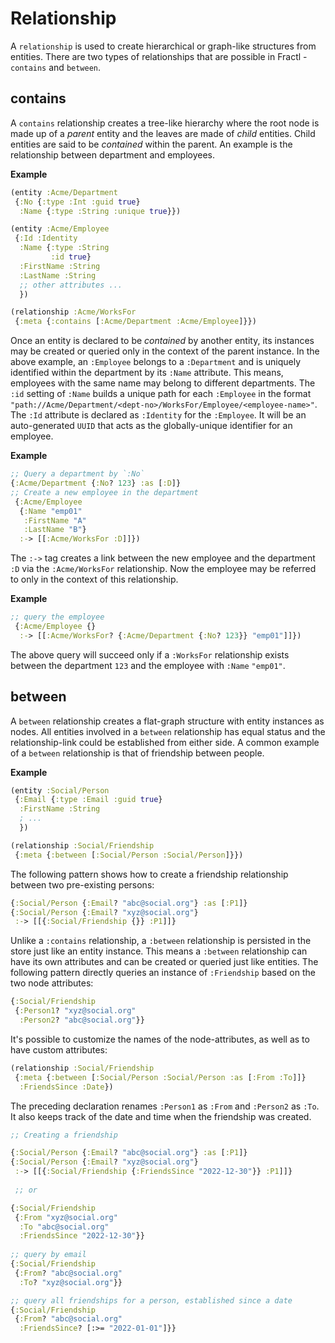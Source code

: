 # Relationship

A `relationship` is used to create hierarchical or graph-like structures from entities. 
There are two types of relationships that are possible in Fractl - `contains` and `between`.

## contains

A `contains` relationship creates a tree-like hierarchy where the root node is made up of a *parent* entity
and the leaves are made of *child* entities. Child entities are said to be *contained* within the parent. An example is the
relationship between department and employees.

**Example**

```clojure
(entity :Acme/Department
 {:No {:type :Int :guid true}
  :Name {:type :String :unique true}})

(entity :Acme/Employee
 {:Id :Identity
  :Name {:type :String 
         :id true}
  :FirstName :String
  :LastName :String
  ;; other attributes ...
  })

(relationship :Acme/WorksFor
 {:meta {:contains [:Acme/Department :Acme/Employee]}})
```

Once an entity is declared to be *contained* by another entity, its instances may be created or queried only
in the context of the parent instance. In the above example, an `:Employee` belongs to a `:Department` and is
uniquely identified within the department by its `:Name` attribute. This means, employees with the same name 
may belong to different departments. The `:id` setting of `:Name` builds a unique path for each
`:Employee` in the format `"path://Acme/Department/<dept-no>/WorksFor/Employee/<employee-name>"`. The `:Id`
attribute is declared as `:Identity` for the `:Employee`. It will be an auto-generated `UUID` that acts as the 
globally-unique identifier for an employee.


**Example**

```clojure
;; Query a department by `:No`
{:Acme/Department {:No? 123} :as [:D]}
;; Create a new employee in the department
 {:Acme/Employee
  {:Name "emp01"
   :FirstName "A"
   :LastName "B"}
  :-> [[:Acme/WorksFor :D]]})
```

The `:->` tag creates a link between the new employee and the department `:D` via the `:Acme/WorksFor` relationship. 
Now the employee may be referred to only in the context of this relationship.

**Example**

```clojure
;; query the employee
 {:Acme/Employee {}
  :-> [[:Acme/WorksFor? {:Acme/Department {:No? 123}} "emp01"]]})
```

The above query will succeed only if a `:WorksFor` relationship exists between the department `123` and the employee with `:Name` `"emp01"`.

## between

A `between` relationship creates a flat-graph structure with entity instances as nodes. All entities involved in a `between`
relationship has equal status and the relationship-link could be established from either side. A common example of
a `between` relationship is that of friendship between people.

**Example**

```clojure
(entity :Social/Person
 {:Email {:type :Email :guid true}
  :FirstName :String
  ; ...
  })

(relationship :Social/Friendship
 {:meta {:between [:Social/Person :Social/Person]}})
```

The following pattern shows how to create a friendship relationship between two pre-existing persons:

```clojure
{:Social/Person {:Email? "abc@social.org"} :as [:P1]}
{:Social/Person {:Email? "xyz@social.org"}
 :-> [[{:Social/Friendship {}} :P1]]}
```

Unlike a `:contains` relationship, a `:between` relationship is persisted in the store just like an entity instance.
This means a `:between` relationship can have its own attributes and can be created or queried just like entities.
The following pattern directly queries an instance of `:Friendship` based on the two node attributes:

```clojure
{:Social/Friendship
 {:Person1? "xyz@social.org"
  :Person2? "abc@social.org"}}
```

It's possible to customize the names of the node-attributes, as well as to have custom attributes:

```clojure
(relationship :Social/Friendship
 {:meta {:between [:Social/Person :Social/Person :as [:From :To]]}
  :FriendsSince :Date})
```

The preceding declaration renames `:Person1` as `:From` and `:Person2` as `:To`. 
It also keeps track of the date and time when the friendship was created.

```clojure
;; Creating a friendship

{:Social/Person {:Email? "abc@social.org"} :as [:P1]}
{:Social/Person {:Email? "xyz@social.org"}
 :-> [[{:Social/Friendship {:FriendsSince "2022-12-30"}} :P1]]}
 
 ;; or

{:Social/Friendship
 {:From "xyz@social.org"
  :To "abc@social.org"
  :FriendsSince "2022-12-30"}}
  
;; query by email
{:Social/Friendship
 {:From? "abc@social.org"
  :To? "xyz@social.org"}}

;; query all friendships for a person, established since a date
{:Social/Friendship
 {:From? "abc@social.org"
  :FriendsSince? [:>= "2022-01-01"]}}
```
